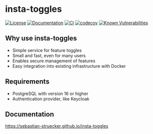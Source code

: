 # insta-toggles

[![License](https://img.shields.io/github/license/sebastian-struecker/insta-toggles.svg)](https://github.com/sebastian-struecker/insta-toggles/blob/main/LICENSE)
[![Documentation](https://img.shields.io/badge/insta--toggles-docs-white.svg)](https://sebastian-struecker.github.io/insta-toggles)
[![CI](https://github.com/sebastian-struecker/insta-toggles/actions/workflows/service-build-image.yml/badge.svg)](https://github.com/sebastian-struecker/insta-toggles/actions/workflows/service-build-image.yml)
[![codecov](https://codecov.io/gh/sebastian-struecker/insta-toggles/graph/badge.svg?token=QODH0DNVSL)](https://codecov.io/gh/sebastian-struecker/insta-toggles)
[![Known Vulnerabilities](https://snyk.io/test/github/sebastian-struecker/insta-toggles/badge.svg)](https://snyk.io/test/github/sebastian-struecker/insta-toggles)

## Why use insta-toggles
- Simple service for feature toggles
- Small and fast, even for many users
- Enables secure management of features
- Easy integration into existing infrastructure with Docker

## Requirements
- PostgreSQL with version 16 or higher
- Authentication provider, like Keycloak

## Documentation
https://sebastian-struecker.github.io/insta-toggles

